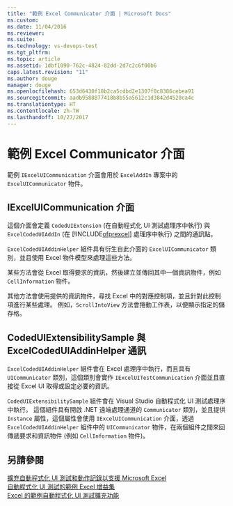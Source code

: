 ```yaml
---
title: "範例 Excel Communicator 介面 | Microsoft Docs"
ms.custom: 
ms.date: 11/04/2016
ms.reviewer: 
ms.suite: 
ms.technology: vs-devops-test
ms.tgt_pltfrm: 
ms.topic: article
ms.assetid: 1dbf1090-762c-4824-82dd-2d7c2c6f00b6
caps.latest.revision: "11"
ms.author: douge
manager: douge
ms.openlocfilehash: 653d6430f18b2ca5cdbd2e1307f0c8386cebea91
ms.sourcegitcommit: aadb9588877418b8b55a5612c1d3842d4520ca4c
ms.translationtype: HT
ms.contentlocale: zh-TW
ms.lasthandoff: 10/27/2017
---
```

# <a name="sample-excel-communicator-interface"></a>範例 Excel Communicator 介面
範例 `IExcelUICommunication` 介面會用於 `ExcelAddIn` 專案中的 `ExcelUICommunicator` 物件。  
  
## <a name="iexceluicommunication-interface"></a>IExcelUICommunication 介面  
 這個介面會定義 `CodedUIExtension` (在自動程式化 UI 測試處理序中執行) 與 `ExcelCodedUIAddIn` (在 [!INCLUDE[ofprexcel](../test/includes/ofprexcel_md.md)] 處理序中執行) 之間的通訊點。  
  
 `ExcelCodedUIAddinHelper` 組件具有衍生自此介面的 `ExcelUICommunicator` 類別，並且使用 Excel 物件模型來處理這些方法。  
  
 某些方法會從 Excel 取得要求的資訊，然後建立並傳回其中一個資訊物件，例如 `CellInformation` 物件。  
  
 其他方法會使用提供的資訊物件，尋找 Excel 中的對應控制項，並且針對此控制項進行某些處理。 例如，`ScrollIntoView` 方法會捲動工作表，以便顯示指定的儲存格。  
  
## <a name="codeduiextensibilitysample-and-excelcodeduiaddinhelper-communication"></a>CodedUIExtensibilitySample 與 ExcelCodedUIAddinHelper 通訊  
 `ExcelCodedUIAddinHelper` 組件會在 Excel 處理序中執行，而且具有 `UICommunicator` 類別，這個類別會實作 `IExcelUITestCommunication` 介面並且直接從 Excel UI 取得或設定必要的資訊。  
  
 `CodedUIExtensibilitySample` 組件會在 Visual Studio 自動程式化 UI 測試處理序中執行。 這個組件具有開啟 .NET 遠端處理通道的 `Communicator` 類別，並且提供 `Instance` 屬性，這個屬性會使用 `IExcelUICommunication` 介面，透過 `ExcelCodedUIAddinHelper` 組件中的 `UICommunicator` 物件，在兩個組件之間來回傳遞要求和資訊物件 (例如 `CellInformation` 物件)。  
  
## <a name="see-also"></a>另請參閱  
 [擴充自動程式化 UI 測試和動作記錄以支援 Microsoft Excel](../test/extending-coded-ui-tests-and-action-recordings-to-support-microsoft-excel.md)   
 [自動程式化 UI 測試的範例 Excel 增益集](../test/sample-excel-add-in-for-coded-ui-testing.md)   
 [Excel 的範例自動程式化 UI 測試擴充功能](../test/sample-coded-ui-test-extension-for-excel.md)
